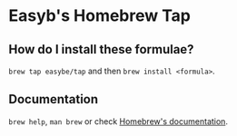 # Easyb's Homebrew Tap

## How do I install these formulae?

`brew tap easybe/tap` and then `brew install <formula>`.

## Documentation
`brew help`, `man brew` or check [Homebrew's documentation](https://docs.brew.sh).
